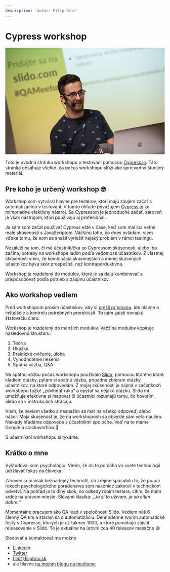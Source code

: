 ```yaml
---
description: 'autor: Filip Hric'
---
```


# Cypress workshop

![To som ja &#x1F913;](.gitbook/assets/filip-speaker.png)

Toto je úvodná stránka workshopu o testovaní pomocou [Cypress.io](https://www.cypress.io/). Táto stránka obsahuje všetko, čo počas workshopu slúži ako sprievodný študijný materiál. 

## Pre koho je určený workshop 🤓

Workshop som vytváral hlavne pre testerov, ktorí majú záujem začať s automatizáciou v testovaní. V tomto ohľade považujem [Cypress.io](https://www.cypress.io/) za mimoriadne efektívny nástroj. So Cypressom je jednoduché začať, zároveň je však nástrojom, ktorí používajú aj profesionáli. 

Ja sám som začal používať Cypress ešte v čase, keď som mal iba veľmi malé skúsenosti s JavaScriptom. Väčšinu toho, čo dnes ovládam, viem vďaka tomu, že som sa snažil vyriešiť nejaký problém v rámci testingu.

Nezáleží na tom, či má účastník/čka so Cypressom skúsenosti, alebo iba začína, potreby na workshope ladím podľa vedomostí účastníkov. Z vlastnej skúsenosti viem, že kombinácia skúsenejších a menej skúsených účastníkov býva skôr prospešná, než kontraporduktívna.

Workshop je rozdelený do modulov, ktoré je sa dajú kombinovať a prispôsobovať podľa potrieb a záujmu účastníkov.

## Ako workshop vediem

Pred workshopom prosím účastníkov, aby si [prešli prípravou](start/start/). Ide hlavne o inštalácie a kontrolu potrebných prerekvizít. To nám zaistí rovnakú štatovaciu čiaru.

Workshop je rozdelený do menších modulov. Väčšina modulov kopíruje nasledovnú štruktúru:

1. Teória
2. Ukážka
3. Praktické cvičenie, úloha
4. Vyhodnotenie riešenia
5. Spätná väzba, Q&A

Na spätnú väzbu počas workshopu používam [Slido](https://www.sli.do/), pomocou ktorého ktoré kladiem otázky, pýtam si spätnú väzbu, prípadne zbieram otázky účastníkov, na ktoré odpovedám. Z mojej skúsenosti je najmä v začiatkoch workshopu ťažké „zdvihnúť ruku“ a opýtať sa nejakú otázku. Slido mi umožňuje efektívne si mapovať či účastníci rozumejú tomu, čo hovorím, alebo sa v inštrukciách strácajú.

Viem, že neviem všetko a nesnažím sa mať na všetko odpoveď, alebo názor. Moja skúsenosť je, že na workshopoch sa obvykle sám veľa naučím. Niekedy hľadáme odpovede s účastníkmi spoločne. Veď na to máme Google a stackoverflow 🙂

S účastníkmi workshopu si tykáme.

## Krátko o mne

Vyštudoval som psychológiu. Verím, že mi to pomáha vo svete technológii udržiavať fokus na človeka.

Zároveň som však beznádejný technofil, čo zrejme spôsobilo to, že po pár rokoch psychologického poradenstva som nakoniec zakotvil v technickom odvetví. Na pohľad je to dlhý skok, no odkedy robím testera, cítim, že mám srdce na pravom mieste. Slovami klasika: _„Ja si to užívam, ja sa cítim dobre.“_

Momentálne pracujem ako QA lead v spoločnosti Slido. Vediem náš 6-členný QA tím a starám sa o automatizáciu. Dennodenne tvorím automatické testy v Cypresse, ktorých je už takmer 1000, a ktoré pomáhajú zaistiť releasovanie v Slido. To je aktuálne na úrovni cca 40 releasov mesačne 😅

Sledovať a kontaktovať ma možno

* [Linkedin](https://www.linkedin.com/in/filip-hric-11a5b1126/)
* [Twitter](https://twitter.com/filip_hric)
* [filip@filiphric.sk](mailto:filip@filiphric.sk)
* ale hlavne [na mojom blogu na mediume](https://medium.com/@filiphric)

